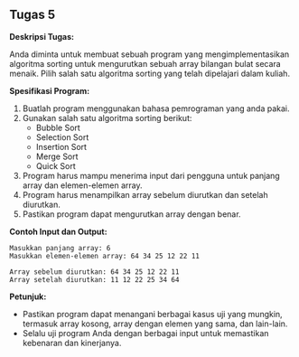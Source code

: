 ## Tugas 5

**Deskripsi Tugas:**

Anda diminta untuk membuat sebuah program yang mengimplementasikan algoritma sorting untuk mengurutkan sebuah array bilangan bulat secara menaik. Pilih salah satu algoritma sorting yang telah dipelajari dalam kuliah.

**Spesifikasi Program:**

1. Buatlah program menggunakan bahasa pemrograman yang anda pakai.
2. Gunakan salah satu algoritma sorting berikut:
   - Bubble Sort
   - Selection Sort
   - Insertion Sort
   - Merge Sort
   - Quick Sort
3. Program harus mampu menerima input dari pengguna untuk panjang array dan elemen-elemen array.
4. Program harus menampilkan array sebelum diurutkan dan setelah diurutkan.
5. Pastikan program dapat mengurutkan array dengan benar.

**Contoh Input dan Output:**

```
Masukkan panjang array: 6
Masukkan elemen-elemen array: 64 34 25 12 22 11

Array sebelum diurutkan: 64 34 25 12 22 11
Array setelah diurutkan: 11 12 22 25 34 64
```

**Petunjuk:**

- Pastikan program dapat menangani berbagai kasus uji yang mungkin, termasuk array kosong, array dengan elemen yang sama, dan lain-lain.
- Selalu uji program Anda dengan berbagai input untuk memastikan kebenaran dan kinerjanya.